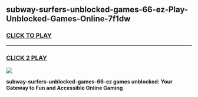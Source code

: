 
## subway-surfers-unblocked-games-66-ez-Play-Unblocked-Games-Online-7f1dw
<h3>
<a href="https://premium76.site?title=subway-surfers-unblocked-games-66-ez&ref=25A">CLICK TO PLAY</a></h3>
<hr>

<h3>
<a href="https://premium76.site?title=subway-surfers-unblocked-games-66-ez&ref=25A">CLICK 2 PLAY</a>
  
</h3>

<a href="https://premium76.site?title=subway-surfers-unblocked-games-66-ez&ref=25A"><img src="https://clearcache.store/games.png"></a>


**subway-surfers-unblocked-games-66-ez games unblocked: Your Gateway to Fun and Accessible Online Gaming**
